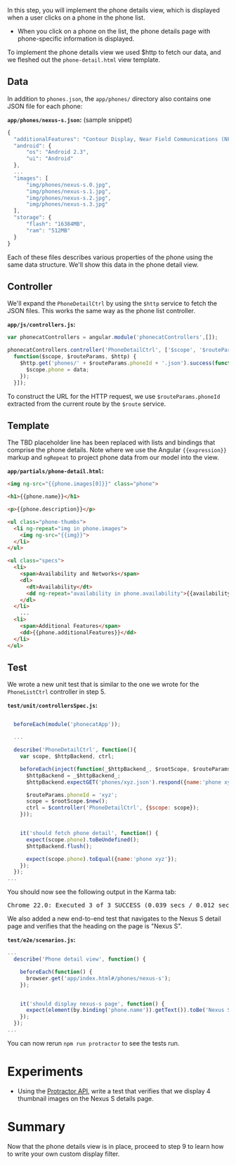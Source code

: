 


In this step, you will implement the phone details view, which is displayed when a user clicks on a
phone in the phone list.

* When you click on a phone on the list, the phone details page with phone-specific information
is displayed.

To implement the phone details view we used $http to fetch our data, and we
fleshed out the `phone-detail.html` view template.



## Data

In addition to `phones.json`, the `app/phones/` directory also contains one JSON file for each
phone:

__`app/phones/nexus-s.json`:__ (sample snippet)


```js
{
  "additionalFeatures": "Contour Display, Near Field Communications (NFC),...",
  "android": {
      "os": "Android 2.3",
      "ui": "Android"
  },
  ...
  "images": [
      "img/phones/nexus-s.0.jpg",
      "img/phones/nexus-s.1.jpg",
      "img/phones/nexus-s.2.jpg",
      "img/phones/nexus-s.3.jpg"
  ],
  "storage": {
      "flash": "16384MB",
      "ram": "512MB"
  }
}
```


Each of these files describes various properties of the phone using the same data structure. We'll
show this data in the phone detail view.


## Controller

We'll expand the `PhoneDetailCtrl` by using the `$http` service to fetch the JSON files. This works
the same way as the phone list controller.

__`app/js/controllers.js`:__


```js
var phonecatControllers = angular.module('phonecatControllers',[]);

phonecatControllers.controller('PhoneDetailCtrl', ['$scope', '$routeParams', '$http',
  function($scope, $routeParams, $http) {
    $http.get('phones/' + $routeParams.phoneId + '.json').success(function(data) {
      $scope.phone = data;
    });
  }]);
```

To construct the URL for the HTTP request, we use `$routeParams.phoneId` extracted from the current
route by the `$route` service.


## Template

The TBD placeholder line has been replaced with lists and bindings that comprise the phone details.
Note where we use the Angular `{{expression}}` markup and `ngRepeat` to project phone data from
our model into the view.


__`app/partials/phone-detail.html`:__


```html
<img ng-src="{{phone.images[0]}}" class="phone">

<h1>{{phone.name}}</h1>

<p>{{phone.description}}</p>

<ul class="phone-thumbs">
  <li ng-repeat="img in phone.images">
    <img ng-src="{{img}}">
  </li>
</ul>

<ul class="specs">
  <li>
    <span>Availability and Networks</span>
    <dl>
      <dt>Availability</dt>
      <dd ng-repeat="availability in phone.availability">{{availability}}</dd>
    </dl>
  </li>
    ...
  <li>
    <span>Additional Features</span>
    <dd>{{phone.additionalFeatures}}</dd>
  </li>
</ul>
```


## Test

We wrote a new unit test that is similar to the one we wrote for the `PhoneListCtrl` controller in
step 5.

__`test/unit/controllersSpec.js`:__


```js

  beforeEach(module('phonecatApp'));

  ...

  describe('PhoneDetailCtrl', function(){
    var scope, $httpBackend, ctrl;

    beforeEach(inject(function(_$httpBackend_, $rootScope, $routeParams, $controller) {
      $httpBackend = _$httpBackend_;
      $httpBackend.expectGET('phones/xyz.json').respond({name:'phone xyz'});

      $routeParams.phoneId = 'xyz';
      scope = $rootScope.$new();
      ctrl = $controller('PhoneDetailCtrl', {$scope: scope});
    }));


    it('should fetch phone detail', function() {
      expect(scope.phone).toBeUndefined();
      $httpBackend.flush();

      expect(scope.phone).toEqual({name:'phone xyz'});
    });
  });
...
```

You should now see the following output in the Karma tab:

<pre>Chrome 22.0: Executed 3 of 3 SUCCESS (0.039 secs / 0.012 secs)</pre>


We also added a new end-to-end test that navigates to the Nexus S detail page and verifies that the
heading on the page is "Nexus S".

__`test/e2e/scenarios.js`:__


```js
...
  describe('Phone detail view', function() {

    beforeEach(function() {
      browser.get('app/index.html#/phones/nexus-s');
    });


    it('should display nexus-s page', function() {
      expect(element(by.binding('phone.name')).getText()).toBe('Nexus S');
    });
  });
...
```


You can now rerun `npm run protractor` to see the tests run.


# Experiments

* Using the [Protractor API](http://angular.github.io/protractor/#/api),
write a test that verifies that we display 4 thumbnail images on the Nexus S details page.


# Summary

Now that the phone details view is in place, proceed to step 9 to learn how to
write your own custom display filter.


